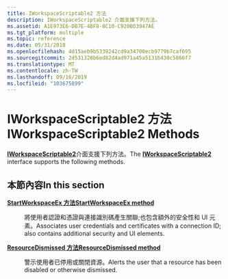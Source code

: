 ```yaml
---
title: IWorkspaceScriptable2 方法
description: IWorkspaceScriptable2 介面支援下列方法。
ms.assetid: A1E973E6-DB7E-4BF8-8C10-C920BD3947AE
ms.tgt_platform: multiple
ms.topic: reference
ms.date: 05/31/2018
ms.openlocfilehash: 4d15aeb9b5339242cd9a34700ecb9779b7caf695
ms.sourcegitcommit: 2d531328b6ed82d4ad971a45a5131b430c5866f7
ms.translationtype: MT
ms.contentlocale: zh-TW
ms.lasthandoff: 09/16/2019
ms.locfileid: "103675899"
---
```

# <a name="iworkspacescriptable2-methods"></a><span data-ttu-id="4a0a3-103">IWorkspaceScriptable2 方法</span><span class="sxs-lookup"><span data-stu-id="4a0a3-103">IWorkspaceScriptable2 Methods</span></span>

<span data-ttu-id="4a0a3-104">[**IWorkspaceScriptable2**](/windows/desktop/api/workspaceruntime/nn-workspaceruntime-iworkspacescriptable2)介面支援下列方法。</span><span class="sxs-lookup"><span data-stu-id="4a0a3-104">The [**IWorkspaceScriptable2**](/windows/desktop/api/workspaceruntime/nn-workspaceruntime-iworkspacescriptable2) interface supports the following methods.</span></span>

## <a name="in-this-section"></a><span data-ttu-id="4a0a3-105">本節內容</span><span class="sxs-lookup"><span data-stu-id="4a0a3-105">In this section</span></span>

<dl> <dt>

[<span data-ttu-id="4a0a3-106">**StartWorkspaceEx 方法**</span><span class="sxs-lookup"><span data-stu-id="4a0a3-106">**StartWorkspaceEx method**</span></span>](/windows/desktop/api/workspaceruntime/nf-workspaceruntime-iworkspacescriptable2-startworkspaceex)
</dt> <dd>

<span data-ttu-id="4a0a3-107">將使用者認證和憑證與連接識別碼產生關聯;也包含額外的安全性和 UI 元素。</span><span class="sxs-lookup"><span data-stu-id="4a0a3-107">Associates user credentials and certificates with a connection ID; also contains additional security and UI elements.</span></span>

</dd> <dt>

[<span data-ttu-id="4a0a3-108">**ResourceDismissed 方法**</span><span class="sxs-lookup"><span data-stu-id="4a0a3-108">**ResourceDismissed method**</span></span>](/windows/desktop/api/workspaceruntime/nf-workspaceruntime-iworkspacescriptable2-resourcedismissed)
</dt> <dd>

<span data-ttu-id="4a0a3-109">警示使用者已停用或關閉資源。</span><span class="sxs-lookup"><span data-stu-id="4a0a3-109">Alerts the user that a resource has been disabled or otherwise dismissed.</span></span>

</dd> </dl>

 

 




